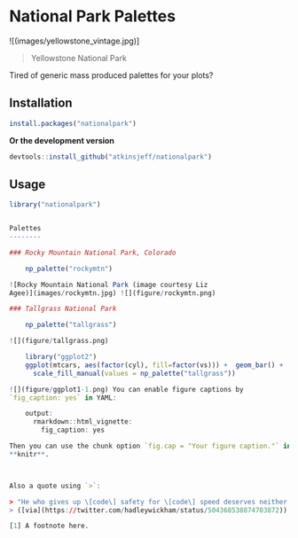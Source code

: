 <!-- README.md is generated from README.Rmd. Please edit that file -->
National Park Palettes
=====================

![(images/yellowstone_vintage.jpg)]

> Yellowstone National Park

Tired of generic mass produced palettes for your plots? 

Installation
------------

``` r
install.packages("nationalpark")
```

**Or the development version**

``` r
devtools::install_github("atkinsjeff/nationalpark")
```

Usage
-----

``` r
library("nationalpark")


Palettes
--------

### Rocky Mountain National Park, Colorado

    np_palette("rockymtn")

![Rocky Mountain National Park (image courtesy Liz
Agee)](images/rockymtn.jpg) ![](figure/rockymtn.png)

### Tallgrass National Park

    np_palette("tallgrass")

![](figure/tallgrass.png)

    library("ggplot2")
    ggplot(mtcars, aes(factor(cyl), fill=factor(vs))) +  geom_bar() +
      scale_fill_manual(values = np_palette("tallgrass"))

![](figure/ggplot1-1.png) You can enable figure captions by
`fig_caption: yes` in YAML:

    output:
      rmarkdown::html_vignette:
        fig_caption: yes

Then you can use the chunk option `fig.cap = "Your figure caption."` in
**knitr**.



Also a quote using `>`:

> "He who gives up \[code\] safety for \[code\] speed deserves neither."
> ([via](https://twitter.com/hadleywickham/status/504368538874703872))

[1] A footnote here.
